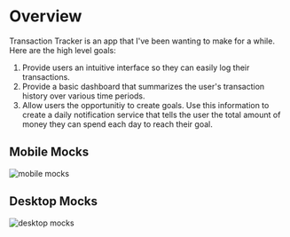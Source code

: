 <h1>Overview</h1>
Transaction Tracker is an app that I've been wanting to make for a while. Here are the high level goals:
<ol>
  <li>Provide users an intuitive interface so they can easily log their transactions.</li>
  <li>Provide a basic dashboard that summarizes the user's transaction history over various time periods.</li>
  <li>Allow users the opportunitiy to create goals. Use this information to create a daily notification service that tells the user the total amount of money they can spend each day to reach their goal.</li>
</ol>

<h2>Mobile Mocks</h2>

![mobile mocks](https://github.com/seanpolid/transaction-tracker-images/blob/main/mobile_mocks.png?raw=true)

<h2>Desktop Mocks</h2>

![desktop mocks](https://github.com/seanpolid/transaction-tracker-images/blob/main/desktop_mocks.png?raw=true)
